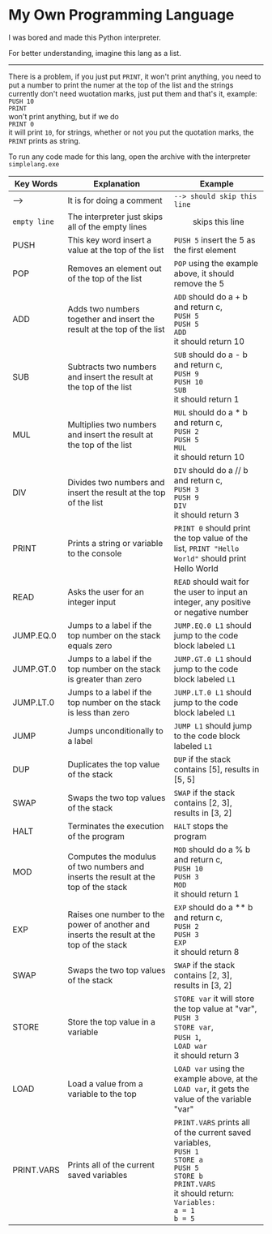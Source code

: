 # My Own Programming Language

I was bored and made this Python interpreter.


For better understanding, imagine this lang as a list.

_________________________________________________________________

There is a problem, if you just put `PRINT`, it won't print anything, you need to put a number to print the numer at the top of the list and the strings currently don't need wuotation marks, just put them and that's it, example: <br> `PUSH 10` <br> `PRINT` <br> won't print anything, but if we do <br> `PRINT 0` <br> it will print `10`, for strings, whether or not you put the quotation marks, the `PRINT` prints as string.

To run any code made for this lang, open the archive with the interpreter `simplelang.exe`

| Key Words    | Explanation                                                            | Example                                                      |
|--------------|------------------------------------------------------------------------|--------------------------------------------------------------|
| -->          | It is for doing a comment                                              | `--> should skip this line`                                  |
| `empty line` | The interpreter just skips all of the empty lines                      | `    ` skips this line                                       |
| PUSH         | This key word insert a value at the top of the list                    | `PUSH 5` insert the 5 as the first element                   |
| POP          | Removes an element out of the top of the list                          | `POP` using the example above, it should remove the 5        |
| ADD          | Adds two numbers together and insert the result at the top of the list | `ADD` should do a + b and return c, <br> `PUSH 5` <br> `PUSH 5` <br> `ADD` <br> it should return 10                   |
| SUB          | Subtracts two numbers and insert the result at the top of the list     | `SUB` should do a - b and return c, <br> `PUSH 9` <br> `PUSH 10` <br> `SUB` <br> it should return 1                   |
| MUL          | Multiplies two numbers and insert the result at the top of the list    | `MUL` should do a * b and return c, <br> `PUSH 2` <br> `PUSH 5` <br> `MUL` <br> it should return 10                   |
| DIV          | Divides two numbers and insert the result at the top of the list       | `DIV` should do a // b and return c, <br> `PUSH 3` <br> `PUSH 9` <br> `DIV` <br> it should return 3                   |
| PRINT        | Prints a string or variable to the console                             | `PRINT 0` should print the top value of the list, `PRINT "Hello World"` should print Hello World                      |
| READ         | Asks the user for an integer input                                     | `READ` should wait for the user to input an integer, any positive or negative number                                  |
| JUMP.EQ.0    | Jumps to a label if the top number on the stack equals zero            | `JUMP.EQ.0 L1` should jump to the code block labeled `L1`  |
| JUMP.GT.0    | Jumps to a label if the top number on the stack is greater than zero   | `JUMP.GT.0 L1` should jump to the code block labeled `L1`  |
| JUMP.LT.0    | Jumps to a label if the top number on the stack is less than zero      | `JUMP.LT.0 L1` should jump to the code block labeled `L1`  |
| JUMP         | Jumps unconditionally to a label                                       | `JUMP L1` should jump to the code block labeled `L1`       |
| DUP          | Duplicates the top value of the stack                                  | `DUP` if the stack contains [5], results in [5, 5]           |
| SWAP         | Swaps the two top values of the stack                                  | `SWAP` if the stack contains [2, 3], results in [3, 2]       |
| HALT         | Terminates the execution of the program                                | `HALT` stops the program                                     |
| MOD          | Computes the modulus of two numbers and inserts the result at the top of the stack       | `MOD` should do a % b and return c, <br> `PUSH 10` <br> `PUSH 3` <br> `MOD` <br> it should return 1 |
| EXP          | Raises one number to the power of another and inserts the result at the top of the stack | `EXP` should do a ** b and return c, <br> `PUSH 2` <br> `PUSH 3` <br> `EXP` <br> it should return 8 |
| SWAP         | Swaps the two top values of the stack                                  | `SWAP` if the stack contains [2, 3], results in [3, 2]       |
| STORE        | Store the top value in a variable                                      | `STORE var` it will store the top value at "var", <br> `PUSH 3` <br> `STORE var`, <br> `PUSH 1`, <br> `LOAD war` <br> it should return 3 |
| LOAD         | Load a value from a variable to the top                                | `LOAD var` using the example above, at the `LOAD var`, it gets the value of the variable "var"                        |
| PRINT.VARS   | Prints all of the current saved variables                              | `PRINT.VARS` prints all of the current saved variables, <br> `PUSH 1` <br> `STORE a` <br> `PUSH 5` <br> `STORE b` <br> `PRINT.VARS` <br> it should return: <br> `Variables:` <br> `a = 1` <br> `b = 5` |
